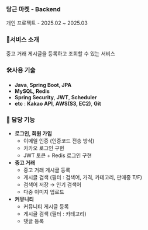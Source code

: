 ### 당근 마켓 - Backend

개인 프로젝트 - 2025.02 ~ 2025.03

### 📙서비스 소개

중고 거래 게시글을 등록하고 조회할 수 있는 서비스

### 🛠️**사용 기술**

- **Java**, **Spring Boot, JPA**
- **MySQL, Redis**
- **Spring Security**, **JWT**, **Scheduler**
- **etc** : **Kakao API**, **AWS(S3, EC2)**, **Git**

### 📱 담당 기능

- **로그인, 회원 가입**
    - 이메일 인증 (인증코드 전송 방식)
    - 카카오 로그인 구현
    - JWT 토큰 + Redis 로그인 구현
- **중고 거래**
    - 중고 거래 게시글 등록
    - 게시글 검색 (필터 : 검색어, 가격, 카테고리, 판매중 T/F)
    - 검색어 저장 → 인기 검색어
    - 다중 이미지 업로드
- **커뮤니티**
    - 커뮤니티 게시글 등록
    - 게시글 검색 (필터 : 카테고리)
    - 댓글 등록
